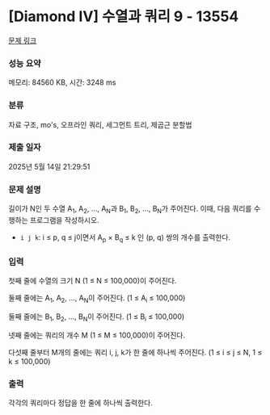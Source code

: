 # [Diamond IV] 수열과 쿼리 9 - 13554 

[문제 링크](https://www.acmicpc.net/problem/13554) 

### 성능 요약

메모리: 84560 KB, 시간: 3248 ms

### 분류

자료 구조, mo's, 오프라인 쿼리, 세그먼트 트리, 제곱근 분할법

### 제출 일자

2025년 5월 14일 21:29:51

### 문제 설명

<p>길이가 N인 두 수열 A<sub>1</sub>, A<sub>2</sub>, ..., A<sub>N</sub>과 B<sub>1</sub>, B<sub>2</sub>, ..., B<sub>N</sub>가 주어진다. 이때, 다음 쿼리를 수행하는 프로그램을 작성하시오.</p>

<ul>
	<li><code>i j k</code>: i ≤ p, q ≤ j이면서 A<sub>p</sub> × B<sub>q</sub> ≤ k 인 (p, q) 쌍의 개수를 출력한다.</li>
</ul>

### 입력 

 <p>첫째 줄에 수열의 크기 N (1 ≤ N ≤ 100,000)이 주어진다.</p>

<p>둘째 줄에는 A<sub>1</sub>, A<sub>2</sub>, ..., A<sub>N</sub>이 주어진다. (1 ≤ A<sub>i</sub> ≤ 100,000)</p>

<p>둘째 줄에는 B<sub>1</sub>, B<sub>2</sub>, ..., B<sub>N</sub>이 주어진다. (1 ≤ B<sub>i</sub> ≤ 100,000)</p>

<p>넷째 줄에는 쿼리의 개수 M (1 ≤ M ≤ 100,000)이 주어진다.</p>

<p>다섯째 줄부터 M개의 줄에는 쿼리 i, j, k가 한 줄에 하나씩 주어진다. (1 ≤ i ≤ j ≤ N, 1 ≤ k ≤ 100,000)</p>

### 출력 

 <p>각각의 쿼리마다 정답을 한 줄에 하나씩 출력한다.</p>

